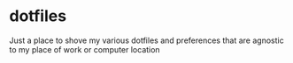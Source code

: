 # dotfiles

Just a place to shove my various dotfiles and preferences that are
agnostic to my place of work or computer location
